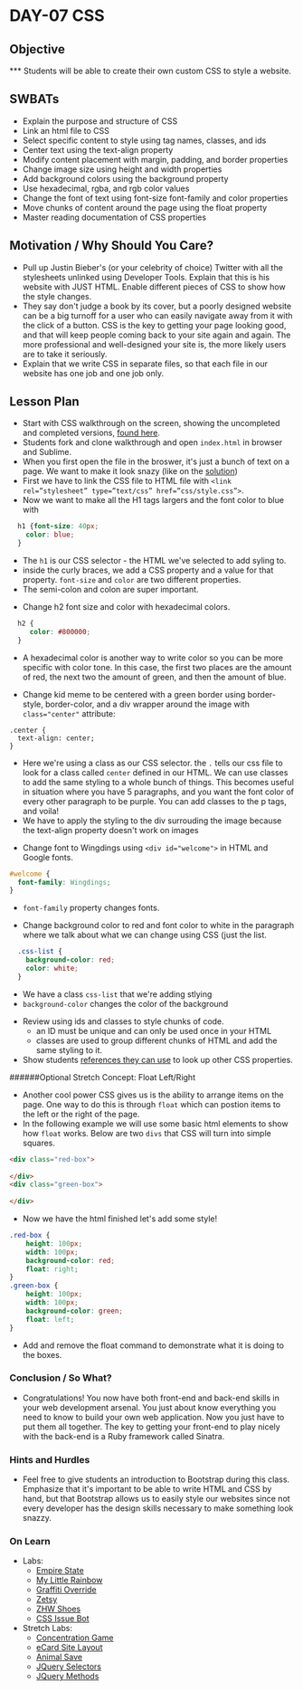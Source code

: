 # DAY-07 CSS 

## Objective
*** Students will be able to create their own custom CSS to style a website.

## SWBATs
+ Explain the purpose and structure of CSS
+ Link an html file to CSS
+ Select specific content to style using tag names, classes, and ids
+ Center text using the text-align property
+ Modify content placement with margin, padding, and border properties
+ Change image size using height and width properties
+ Add background colors using the background property
+ Use hexadecimal, rgba, and rgb color values
+ Change the font of text using font-size font-family and color properties
+ Move chunks of content around the page using the float property
+ Master reading documentation of CSS properties

## Motivation / Why Should You Care?
+ Pull up Justin Bieber's (or your celebrity of choice) Twitter with all the stylesheets unlinked using Developer Tools. Explain that this is his website with JUST HTML. Enable different pieces of CSS to show how the style changes.
+ They say don't judge a book by its cover, but a poorly designed website can be a big turnoff for a user who can easily navigate away from it with the click of a button. CSS is the key to getting your page looking good, and that will keep people coming back to your site again and again. The more professional and well-designed your site is, the more likely users are to take it seriously.
+ Explain that we write CSS in separate files, so that each file in our website has one job and one job only.

## Lesson Plan
+ Start with CSS walkthrough on the screen, showing the uncompleted and completed versions, [found here](https://GitHub.com/learn-co-curriculum/css-walkthrough-hs).
+ Students fork and clone walkthrough and open `index.html` in browser and Sublime.
+ When you first open the file in the broswer, it's just a bunch of text on a page. We want to make it look snazy (like on the [solution](https://GitHub.com/learn-co-curriculum/css-walkthrough-hs/tree/solution))
+ First we have to link the CSS file to HTML file with `<link rel=”stylesheet” type=”text/css” href=”css/style.css”>`.
+ Now we want to make all the H1 tags largers and the font color to blue with 
```css
  h1 {font-size: 40px; 
    color: blue;
  }
```
  * The `h1` is our CSS selector - the HTML we've selected to add syling to. 
  * inside the curly braces, we add a CSS property and a value for that property. `font-size` and `color` are two different properties.
  * The semi-colon and colon are super important.
+ Change h2 font size and color with hexadecimal colors.
```css
  h2 {
     color: #800000;
  }
```
  * A hexadecimal color is another way to write color so you can be more specific with color tone. In this case, the first two places are the amount of red, the next two the amount of green, and then the amount of blue.
+ Change kid meme to be centered with a green border using border-style, border-color, and a div wrapper around the image with `class="center"` attribute: 
```
.center {
  text-align: center;
}
```
  * Here we're using a class as our CSS selector. the `.` tells our css file to look for a class called `center` defined in our HTML. We can use classes to add the same styling to a whole bunch of things. This becomes useful in situation where you have 5 paragraphs, and you want the font color of every other paragraph to be purple. You can add classes to the p tags, and voila!
  * We have to apply the styling to the div surrouding the image because the text-align property doesn't work on images 
+ Change font to Wingdings using `<div id="welcome">` in HTML and Google fonts.
```css
#welcome {
  font-family: Wingdings;
}
  ```
  * `font-family` property changes fonts.
+ Change background color to red and font color to white in the paragraph where we talk about what we can change using CSS (just the list.
```css
  .css-list {
    background-color: red;
    color: white;
  }

```
  * We have a class `css-list` that we're adding stlying
  * `background-color` changes the color of the background
+ Review using ids and classes to style chunks of code.
  * an ID must be unique and can only be used once in your HTML
  * classes are used to group different chunks of HTML and add the same styling to it.
+ Show students [references they can use](https://developer.mozilla.org/en-US/docs/Web/CSS/Reference) to look up other CSS properties.

######Optional Stretch Concept:  Float Left/Right
+  Another cool power CSS gives us is the ability to arrange items on the page.  One way to do this is through `float` which can postion items to the left or the right of the page.
+  In the following example we will use some basic html elements to show how `float` works.  Below are two `divs` that CSS will turn into simple squares.    
```html
<div class="red-box">
    
</div>
<div class="green-box">
    
</div>
```
+  Now we have the html finished let's add some style!
```css
.red-box {
    height: 100px;
    width: 100px;
    background-color: red;
    float: right;
}
.green-box {
    height: 100px;
    width: 100px;
    background-color: green;
    float: left;
}
```
+  Add and remove the float command to demonstrate what it is doing to the boxes.  

### Conclusion / So What?
+ Congratulations! You now have both front-end and back-end skills in your web development arsenal. You just about know everything you need to know to build your own web application. Now you just have to put them all together. The key to getting your front-end to play nicely with the back-end is a Ruby framework called Sinatra.

### Hints and Hurdles
+ Feel free to give students an introduction to Bootstrap during this class. Emphasize that it's important to be able to write HTML and CSS by hand, but that Bootstrap allows us to easily style our websites since not every developer has the design skills necessary to make something look snazzy.

### On Learn
+ Labs:
  + [Empire State](https://GitHub.com/learn-co-curriculum/hs-empire-state-css-challenge)
  + [My Little Rainbow](https://GitHub.com/learn-co-curriculum/hs-my-little-rainbow) 
  + [Graffiti Override](https://GitHub.com/learn-co-curriculum/hs-css-graffiti-override)
  + [Zetsy](https://GitHub.com/learn-co-curriculum/hs-zetsy)
  + [ZHW Shoes](https://GitHub.com/learn-co-curriculum/hs-zhw-shoes-layout)
  + [CSS Issue Bot](https://GitHub.com/learn-co-curriculum/css-issue-bot-9000)
+ Stretch Labs:
  + [Concentration Game](https://GitHub.com/learn-co-curriculum/fe-concentration-game)
  + [eCard Site Layout](https://GitHub.com/learn-co-curriculum/ecard-site-layout)
  + [Animal Save](https://GitHub.com/learn-co-curriculum/animal-save)
  + [JQuery Selectors](https://GitHub.com/learn-co-curriculum/fe-jquery-exploring-selectors)
  + [JQuery Methods](https://GitHub.com/learn-co-curriculum/fe-jquery-exploring-methods)
  
  
